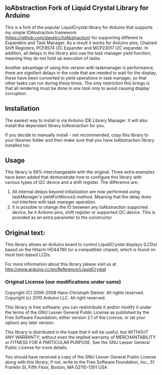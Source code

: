 ## IoAbstraction Fork of Liquid Crystal Library for Arduino

This is a fork of the popular LiquidCrystal library for Arduino that supports my simple IOAbstraction framework (https://github.com/davetcc/IoAbstraction)  for supporting different Io Expanders and Task Manager. As a result it works for Arduino pins, Chained Shift Registers, PCF8574 I2C Expander and MCP23017 I2C expander. In addition, all delays in the library also use the task manager yield function, meaning they do not hold up execution of tasks.

Another advantage of using this version with taskmanager is performance, there are signifant delays in the code that are needed to wait for the display, these have been converted to yield operations in task manager, so that other tasks can run during these times. The only restriction this brings is that all rendering must be done in *one task only* to avoid causing display corruption. 

## Installation

The easiest way to install is via Arduino IDE Library Manager. It will also install the dependant library IoAbstraction for you.

If you decide to manually install - not recommended, copy this library to your libraries folder and then make sure that you have IoAbstraction library installed too.

## Usage

This library is 99% interchangeable with the original. Three extra examples have been added that demonstrate how to configure this library with various types of I2C device and a shift register. The difference are:

1. All internal delays beyond initialization are now performed using taskManager's yieldForMicros() method. Meaning that the delay does not interfere with task manager operation.
2. It is possible to change the IO between any IoAbstraction supported device, be it Arduino pins, shift register or supported I2C device. This is provided as an extra parameter to the constructor.

## Original text:

This library allows an Arduino board to control LiquidCrystal displays (LCDs) based on the Hitachi HD44780 (or a compatible) chipset, which is found on most text-based LCDs.

For more information about this library please visit us at
http://www.arduino.cc/en/Reference/LiquidCrystal

### Original License (our modifications under same)

Copyright (C) 2006-2008 Hans-Christoph Steiner. All rights reserved.
Copyright (c) 2010 Arduino LLC. All right reserved.

This library is free software; you can redistribute it and/or
modify it under the terms of the GNU Lesser General Public
License as published by the Free Software Foundation; either
version 2.1 of the License, or (at your option) any later version.

This library is distributed in the hope that it will be useful,
but WITHOUT ANY WARRANTY; without even the implied warranty of
MERCHANTABILITY or FITNESS FOR A PARTICULAR PURPOSE. See the GNU
Lesser General Public License for more details.

You should have received a copy of the GNU Lesser General Public
License along with this library; if not, write to the Free Software
Foundation, Inc., 51 Franklin St, Fifth Floor, Boston, MA 02110-1301 USA
